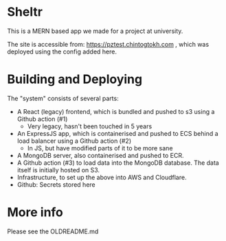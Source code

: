 # Sheltr
This is a MERN based app we made for a project at university.

The site is accessible from: https://pztest.chintogtokh.com , which was deployed using the config added here.

# Building and Deploying

The "system" consists of several parts:
* A React (legacy) frontend, which is bundled and pushed to s3 using a Github action (#1)
  * Very legacy, hasn't been touched in 5 years
* An ExpressJS app, which is containerised and pushed to ECS behind a load balancer using a Github action (#2)
  * In JS, but have modified parts of it to be more sane
* A MongoDB server, also containerised and pushed to ECR.
* A Github action (#3) to load data into the MongoDB database. The data itself is initially hosted on S3.
* Infrastructure, to set up the above into AWS and Cloudflare.
* Github: Secrets stored here

# More info

Please see the OLDREADME.md